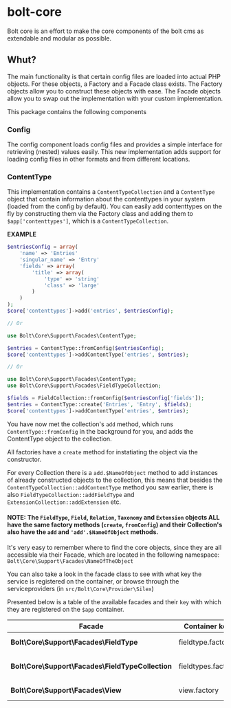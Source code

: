 # bolt-core

Bolt core is an effort to make the core components of the bolt cms as extendable and modular as possible.


## Whut?

The main functionality is that certain config files are loaded into actual PHP objects.
For these objects, a Factory and a Facade class exists.
The Factory objects allow you to construct these objects with ease.
The Facade objects allow you to swap out the implementation with your custom implementation.


This package contains the following components

### Config

The config component loads config files and provides a simple interface for retrieving (nested) values easily.
This new implementation adds support for loading config files in other formats and from different locations.


### ContentType

This implementation contains a `ContentTypeCollection` and a `ContentType` object that contain information about the contenttypes in your system (loaded from the config by default).
You can easily add contenttypes on the fly by constructing them via the Factory class and adding them to `$app['contenttypes']`, which is a `ContentTypeCollection`.

__EXAMPLE__
```php
$entriesConfig = array(
    'name' => 'Entries'
    'singular_name' => 'Entry'
    'fields' => array(
        'title' => array(
            'type' => 'string'
            'class' => 'large'
        )
    )
);
$core['contenttypes']->add('entries', $entriesConfig);

// Or

use Bolt\Core\Support\Facades\ContentType;

$entries = ContentType::fromConfig($entriesConfig);
$core['contenttypes']->addContentType('entries', $entries);

// Or

use Bolt\Core\Support\Facades\ContentType;
use Bolt\Core\Support\Facades\FieldTypeCollection;

$fields = FieldCollection::fromConfig($entriesConfig['fields']);
$entries = ContentType::create('Entries', 'Entry', $fields);
$core['contenttypes']->addContentType('entries', $entries);
```

You have now met the collection's `add` method, which runs `ContentType::fromConfig` in the background for you, and adds the ContentType object to the collection.

All factories have a `create` method for instatiating the object via the constructor.

For every Collection there is a `add.$NameOfObject` method to add instances of already constructed objects to the collection, this means that besides the `ContentTypeCollection::addContentType` method you saw earlier,
there is also `FieldTypeCollection::addFieldType` and `ExtensionCollection::addExtension` etc.


#### NOTE: The `FieldType`, `Field`, `Relation`, `Taxonomy` and `Extension` objects ALL have the same factory methods (`create`, `fromConfig`) and their Collection's also have the `add` and `'add'.$NameOfObject` methods.

It's very easy to remember where to find the core objects, since they are all accessible via their Facade, which are located in the following namespace:
`Bolt\Core\Support\Facades\NameOfTheObject`

You can also take a look in the facade class to see with what key the service is registered on the container, or browse through the serviceproviders (in `src/Bolt\Core\Provider\Silex`)

Presented below is a table of the available facades and their `key` with which they are registered on the `$app` container.

Facade | Container key | Purpose
--- | --- | ---
**Bolt\Core\Support\Facades\FieldType**|fieldtype.factory|Instantiate new FieldType objects
**Bolt\Core\Support\Facades\FieldTypeCollection**|fieldtypes.factory|Instantiate new FieldTypeCollection objects
**Bolt\Core\Support\Facades\View**|view.factory|Instantiate new View objects
